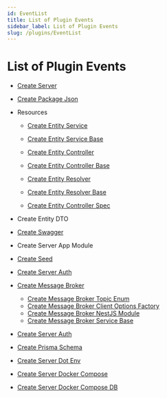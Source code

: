 ```yaml
---
id: EventList
title: List of Plugin Events
sidebar_label: List of Plugin Events
slug: /plugins/EventList
---
```



# List of Plugin Events

- [Create Server](plugins\plugin-events\create-server.md)


- [Create Package Json](plugins\plugin-events\create-package-json.md)


- Resources 

  - [Create Entity Service](plugins\plugin-events\create-entity-service.md)
  - [Create Entity Service Base](plugins\plugin-events\create-entity-service-base.md)

  - [Create Entity Controller](plugins\plugin-events\create-entity-controller.md)
  - [Create Entity Controller Base](plugins\plugin-events\create-entity-controller-base.md)

  - [Create Entity Resolver](docs\plugins\plugin-events\create-entity-resolver.md)
  - [Create Entity Resolver Base](docs\plugins\plugin-events\create-entity-resolver.md)

  - [Create Entity Controller Spec](docs\plugins\plugin-events\create-entity-controller-spec.md)


- Create Entity DTO 

- [Create Swagger](docs\plugins\plugin-events\create-swagger.md)

- Create Server App Module

- [Create Seed](docs\plugins\plugin-events\create-seed.md)

- [Create Server Auth](docs\plugins\plugin-events\create-server-auth.md)


- [Create Message Broker](plugins\plugin-events\create-message-broker.md)
   - [Create Message Broker Topic Enum](plugins\plugin-events\create-message-broker-topics-enum.md)
   - [Create Message Broker Client Options Factory](plugins\plugin-events\create-message-broker-client-options-factory.md)
   - [Create Message Broker NestJS Module](plugins\plugin-events\create-message-broker-nestjs-module.md)
   - [Create Message Broker Service Base](plugins\plugin-events\create-message-broker-service-base.md)
   
- [Create Server Auth](docs\plugins\plugin-events\create-server-auth.md)
- [Create Prisma Schema](plugins\plugin-events\create-prisma-schema.md)
- [Create Server Dot Env](plugins\plugin-events\create-server-dot-env.md)
- [Create Server Docker Compose](plugins\plugin-events\create-server-docker-compose.md)
- [Create Server Docker Compose DB](docs\plugins\plugin-events\create-server-docker-compose-db.md)

                                                                        
